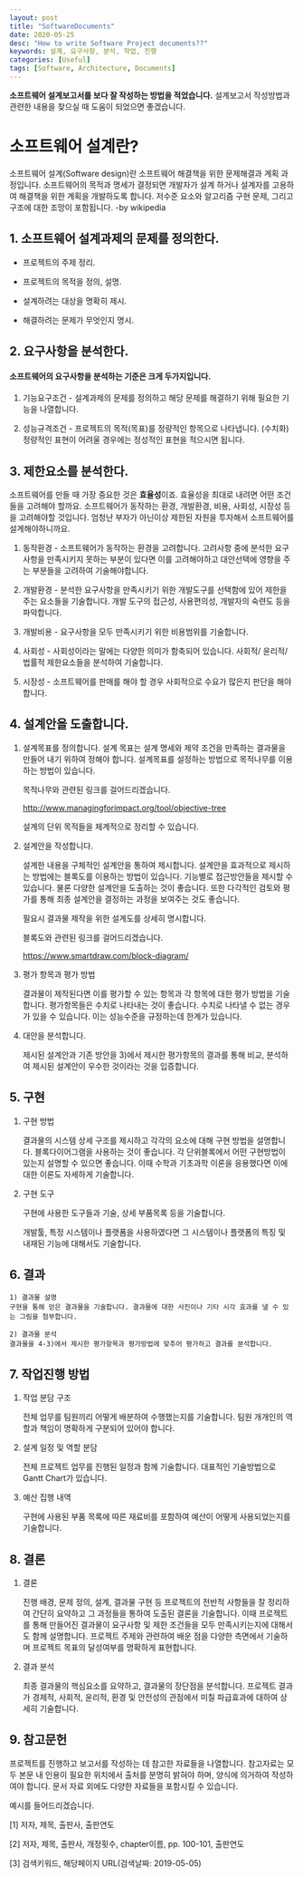 ```yaml
---
layout: post
title: "SoftwareDocuments"
date: 2020-05-25
desc: "How to write Software Project documents??"
keywords: 설계, 요구사항, 분석, 작업, 진행
categories: [Useful]
tags: [Software, Architecture, Documents]
---
```


**소프트웨어 설계보고서를 보다 잘 작성하는 방법을 적었습니다.** 설계보고서 작성방법과 관련한 내용을 찾으실 때 도움이 되었으면 좋겠습니다. 

 

# 소프트웨어 설계란?

소프트웨어 설계(Software design)란 소프트웨어 해결책을 위한 문제해결과 계획 과정입니다. 소프트웨어의 목적과 명세가 결정되면 개발자가 설계 하거나 설계자를 고용하여 해결책을 위한 계획을 개발하도록 합니다. 저수준 요소와 알고리즘 구현 문제, 그리고 구조에 대한 조망이 포함됩니다.   -by wikipedia

 

## 1. 소프트웨어 설계과제의 문제를 정의한다.

* 프로젝트의 주제 정리.

* 프로젝트의 목적을 정의, 설명.

* 설계하려는 대상을 명확히 제시. 

* 해결하려는 문제가 무엇인지 명시.

 

## 2. 요구사항을 분석한다. 

#### 소프트웨어의 요구사항을 분석하는 기준은 크게 두가지입니다. 

 1) 기능요구조건 - 설계과제의 문제를 정의하고 해당 문제를 해결하기 위해 필요한 기능을 나열합니다. 

 2) 성능규격조건 - 프로젝트의 목적(목표)를 정량적인 항목으로 나타냅니다. (수치화) 정량적인 표현이 어려울 경우에는 정성적인 표현을 적으시면 됩니다. 

 

## 3. 제한요소를 분석한다. 

소프트웨어를 만들 때 가장 중요한 것은 **효율성**이죠. 효율성을 최대로 내려면 어떤 조건들을 고려해야 할까요. 소프트웨어가 동작하는 환경, 개발환경, 비용, 사회성, 시장성 등을 고려해야할 것입니다. 엄청난 부자가 아닌이상 제한된 자원을 투자해서 소프트웨어를 설계해야하니까요.

 

 1) 동작환경 - 소프트웨어가 동작하는 환경을 고려합니다. 고려사항 중에 분석한 요구사항을 만족시키지 못하는 부분이 있다면 이를 고려해야하고 대안선택에 영향을 주는 부분들을 고려하여 기술해야합니다. 

 

 2) 개발환경 - 분석한 요구사항을 만족시키기 위한 개발도구를 선택함에 있어 제한을 주는 요소들을 기술합니다. 개발 도구의 접근성, 사용편의성, 개발자의 숙련도 등을 파악합니다. 

 

 3) 개발비용 - 요구사항을 모두 만족시키기 위한 비용범위를 기술합니다. 

 

 4) 사회성 - 사회성이라는 말에는 다양한 의미가 함축되어 있습니다. 사회적/ 윤리적/ 법률적 제한요소들을 분석하여 기술합니다. 

 

 5) 시장성 - 소프트웨어를 판매를 해야 할 경우 사회적으로 수요가 많은지 판단을 해야합니다. 

 

## 4. 설계안을 도출합니다. 

 1) 설계목표를 정의합니다.
    설계 목표는 설계 명세와 제약 조건을 만족하는 결과물을 만들어 내기 위하여 정해야 합니다. 설계목표를 설정하는 방법으로 목적나무를 이용하는 방법이 있습니다. 

    목적나무와 관련된 링크를 걸어드리겠습니다. 

    http://www.managingforimpact.org/tool/objective-tree

    설계의 단위 목적들을 체계적으로 정리할 수 있습니다. 

 2) 설계안을 작성합니다.

    설계한 내용을 구체적인 설계안을 통하여 제시합니다. 설계안을 효과적으로 제시하는 방법에는 블록도를 이용하는 방법이 있습니다. 기능별로 접근방안들을 제시할 수 있습니다. 물론 다양한 설계안을 도출하는 것이 좋습니다. 또한 다각적인 검토와 평가를 통해 최종 설계안을 결정하는 과정을 보여주는 것도 좋습니다. 

    필요시 결과물 제작을 위한 설계도를 상세히 명시합니다. 

    블록도와 관련된 링크를 걸어드리겠습니다. 
    
    https://www.smartdraw.com/block-diagram/

 3) 평가 항목과 평가 방법

    결과물이 제작된다면 이를 평가할 수 있는 항목과 각 항목에 대한 평가 방법을 기술합니다. 평가항목들은 수치로 나타내는 것이 좋습니다. 수치로 나타낼 수 없는 경우가 있을 수 있습니다. 이는 성능수준을 규정하는데 한계가 있습니다. 

 4) 대안을 분석합니다. 

    제시된 설계안과 기존 방안을 3)에서 제시한 평가항목의 결과를 통해 비교, 분석하여 제시된 설계안이 우수한 것이라는 것을 입증합니다. 

## 5. 구현

 1) 구현 방법

    결과물의 시스템 상세 구조를 제시하고 각각의 요소에 대해 구현 방법을 설명합니다. 블록다이어그램을 사용하는 것이 좋습니다. 각 단위블록에서 어떤 구현방법이 있는지 설명할 수 있으면 좋습니다. 이때 수학과 기초과학 이론을 응용했다면 이에 대한 이론도 자세하게 기술합니다. 

 2) 구현 도구

    구현에 사용한 도구들과 기술, 상세 부품목록 등을 기술합니다. 

    개발툴, 특정 시스템이나 플랫폼을 사용하였다면 그 시스템이나 플랫폼의 특징 및 내재된 기능에 대해서도 기술합니다. 

 

## 6. 결과

    1) 결과물 설명
    구현을 통해 얻은 결과물을 기술합니다. 결과물에 대한 사진이나 기타 시각 효과를 낼 수 있는 그림을 첨부합니다. 

    2) 결과물 분석
    결과물을 4-3)에서 제시한 평가항목과 평가방법에 맞추어 평가하고 결과를 분석합니다.

 
## 7. 작업진행 방법

1) 작업 분담 구조
    
    전체 업무를 팀원끼리 어떻게 배분하여 수행했는지를 기술합니다. 팀원 개개인의 역할과 책임이 명확하게 구분되어 있어야 합니다. 

2) 설계 일정 및 역할 분담

    전체 프로젝트 업무를 진행된 일정과 함께 기술합니다. 대표적인 기술방법으로 Gantt Chart가 있습니다.

3) 예산 집행 내역
    
    구현에 사용된 부품 목록에 따른 재료비를 포함하여 예산이 어떻게 사용되었는지를 기술합니다. 


## 8. 결론

1) 결론
    
    진행 배경, 문제 정의, 설계, 결과물 구현 등 프로젝트의 전반적 사항들을 잘 정리하여 간단히 요약하고 그 과정들을 통하여 도출된 결론을 기술합니다. 이때 프로젝트를 통해 만들어진 결과물이 요구사항 및 제한 조건들을 모두 만족시키는지에 대해서도 함께 설명합니다. 프로젝트 주제와 관련하여 배운 점을 다양한 측면에서 기술하며 프로젝트 목표의 달성여부를 명확하게 표현합니다. 

2) 결과 분석

    최종 결과물의 핵심요소를 요약하고, 결과물의 장단점을 분석합니다. 프로젝트 결과가 경제적, 사회적, 윤리적, 환경 및 안전성의 관점에서 미칠 파급효과에 대하여 상세히 기술합니다. 


## 9. 참고문헌

 프로젝트를 진행하고 보고서를 작성하는 데 참고한 자료들을 나열합니다. 참고자료는 모두 본문 내 인용이 필요한 위치에서 출처를 분명히 밝혀야 하며, 양식에 의거하여 작성하여야 합니다. 문서 자료 외에도 다양한 자료들을 포함시킬 수 있습니다. 

 예시를 들어드리겠습니다. 

[1] 저자, 제목, 출판사, 출판연도

[2] 저자, 제목, 출판사, 개정횟수, chapter이름, pp. 100-101, 출판연도

[3] 검색키워드, 해당페이지 URL(검색날짜: 2019-05-05)